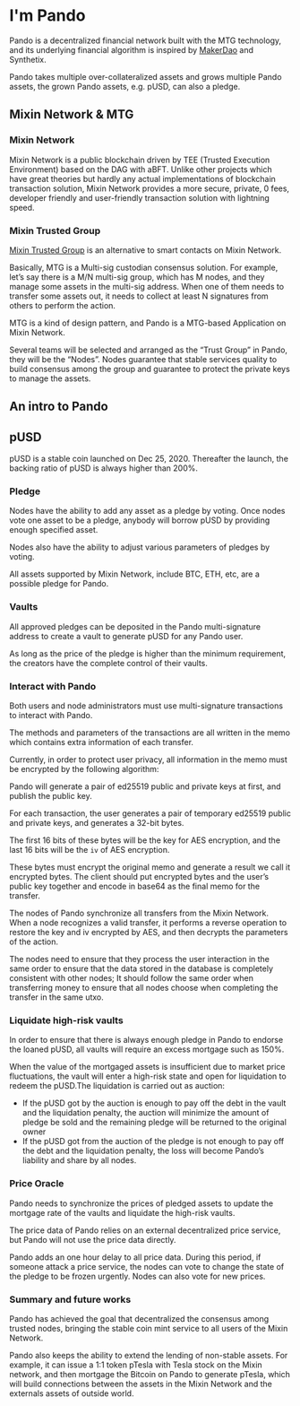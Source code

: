 # I'm Pando

Pando is a decentralized financial network built with the MTG technology, and its underlying financial algorithm is inspired by [MakerDao](https://makerdao.com) and Synthetix.

Pando takes multiple over-collateralized assets and grows multiple Pando assets, the grown Pando assets, e.g. pUSD, can also a pledge.

## Mixin Network & MTG

### Mixin Network

Mixin Network is a public blockchain driven by TEE (Trusted Execution Environment) based on the DAG with aBFT. Unlike other projects which have great theories but hardly any actual implementations of blockchain transaction solution, Mixin Network provides a more secure, private, 0 fees, developer friendly and user-friendly transaction solution with lightning speed.

### Mixin Trusted Group

[Mixin Trusted Group](https://developers.mixin.one/document/mainnet/mtg) is an alternative to smart contacts on Mixin Network.

Basically, MTG is a Multi-sig custodian consensus solution. For example, let’s say there is a M/N multi-sig group, which has M nodes, and they manage some assets in the multi-sig address. When one of them needs to transfer some assets out, it needs to collect at least N signatures from others to perform the action.

MTG is a kind of design pattern, and Pando is a MTG-based Application on Mixin Network.

Several teams will be selected and arranged as the “Trust Group” in Pando, they will be the “Nodes”. Nodes guarantee that stable services quality to build consensus among the group and guarantee to protect the private keys to manage the assets.

## An intro to Pando

## pUSD

pUSD is a stable coin launched on Dec 25, 2020. Thereafter the launch, the backing ratio of pUSD is always higher than 200%.

### Pledge

Nodes have the ability to add any asset as a pledge by voting. Once nodes vote one asset to be a pledge, anybody will borrow pUSD by providing enough specified asset.

Nodes also have the ability to adjust various parameters of pledges by voting.

All assets supported by Mixin Network, include BTC, ETH, etc, are a possible pledge for Pando.

### Vaults

All approved pledges can be deposited in the Pando multi-signature address to create a vault to generate pUSD for any Pando user.

As long as the price of the pledge is higher than the minimum requirement, the creators have the complete  control of their vaults.

### Interact with Pando

Both users and node administrators must use multi-signature transactions to interact with Pando.

The methods and parameters of the transactions are all written in the memo which contains extra information of each transfer.

Currently, in order to protect user privacy, all information in the memo must be encrypted by the following algorithm:

Pando will generate a pair of ed25519 public and private keys at first, and publish the public key.

For each transaction, the user generates a pair of temporary ed25519 public and private keys, and generates a 32-bit bytes.

The first 16 bits of these bytes will be the key for AES encryption, and the last 16 bits will be the `iv` of AES encryption.

These bytes must encrypt the original memo and generate a result we call it encrypted bytes. The client should put encrypted bytes and the user’s public key ​​together and encode in base64 as the final memo for the transfer.

The nodes of Pando synchronize all transfers from the Mixin Network. When a node recognizes a valid transfer, it performs a reverse operation to restore the key and iv encrypted by AES, and then decrypts the parameters of the action.

The nodes need to ensure that they process the user interaction in the same order to ensure that the data stored in the database is completely consistent with other nodes; It should follow the same order when transferring money to ensure that all nodes choose when completing the transfer in the same utxo.

### Liquidate high-risk vaults

In order to ensure that there is always enough pledge in Pando to endorse the loaned pUSD, all vaults will require an excess mortgage such as 150%.

When the value of the mortgaged assets is insufficient due to market price fluctuations, the vault will enter a high-risk state and open for liquidation to redeem the pUSD.The liquidation is carried out as auction:

- If the pUSD got by the auction is enough to pay off the debt in the vault and the liquidation penalty, the auction will minimize the amount of pledge be sold and the remaining pledge will be returned to the original owner
- If the pUSD got from the auction of the pledge is not enough to pay off the debt and the liquidation penalty, the loss will become Pando’s liability and share by all nodes.

### Price Oracle

Pando needs to synchronize the prices of pledged assets to update the mortgage rate of the vaults and liquidate the high-risk vaults.

The price data of Pando relies on an external decentralized price service, but Pando will not use the price data directly.

Pando adds an one hour delay to all price data. During this period, if someone attack a price service, the nodes can vote to change the state of the pledge to be frozen urgently. Nodes can also vote for new prices.

### Summary and future works

Pando has achieved the goal that decentralized the consensus among trusted nodes, bringing the stable coin mint service to all users of the Mixin Network.

Pando also keeps the ability to extend the lending of non-stable assets. For example, it can issue a 1:1 token pTesla with Tesla stock on the Mixin network, and then mortgage the Bitcoin on Pando to generate pTesla, which will build connections between the assets in the Mixin Network and the externals assets of outside world.